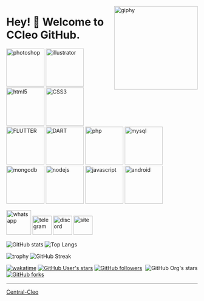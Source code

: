 <!--suppress HtmlDeprecatedAttribute -->
[<img align='right' src="" width="220" alt="giphy">](https://t.me/voko_aleksey)



# Hey! 👋 Welcome to CCleo GitHub. #



[<img src="https://cdn.iconscout.com/icon/free/png-64/adobe-photoshop-2522533-2132721.png" alt="photoshop" width="100">](https://docs.python.org/3/library/index.html)
[<img src="https://cdn.iconscout.com/icon/free/png-64/adobe-illustrator-1869036-1583160.png" alt="illustrator" width="100">](https://docs.oracle.com/en/java/)
[<img src="https://cdn.iconscout.com/icon/free/png-64/html-2752158-2284975.png" alt="html5" width="100">](https://kotlinlang.org/docs/home.html)
[<img src="https://cdn.iconscout.com/icon/free/png-64/css3-11-1175239.png" alt="CSS3" width="100">](https://developer.android.com/reference)
[<img src="https://cdn.iconscout.com/icon/free/png-64/flutter-3628777-3030139.png" alt="FLUTTER" width="100">](https://developer.android.com/reference)
[<img src="https://cdn.iconscout.com/icon/free/png-64/dart-41-133694.png" alt="DART" width="100">](https://developer.android.com/reference)
[<img src="https://cdn.iconscout.com/icon/free/png-64/php-28-226043.png" alt="php" width="100">](https://golang.org/doc/)
[<img src="https://cdn.iconscout.com/icon/free/png-64/mysql-6-226028.png" alt="mysql" width="100">](https://golang.org/doc/)
[<img src="https://cdn.iconscout.com/icon/free/png-64/mongodb-5-1175140.png" alt="mongodb" width="100">](https://golang.org/doc/)
[<img src="https://cdn.iconscout.com/icon/free/png-64/node-js-1174925.png" alt="nodejs" width="100">](https://golang.org/doc/)
[<img src="https://cdn.iconscout.com/icon/free/png-64/javascript-2752148-2284965.png" alt="javascript" width="100">](https://golang.org/doc/)
[<img src="https://cdn.iconscout.com/icon/free/png-64/android-247-1175275.png" alt="android" width="100">](https://golang.org/doc/)



[<img src="https://cdn.iconscout.com/icon/free/png-64/whatsapp-2254775-1881161.png" alt="whatsapp" width="65">](mailto:voko.aleksey@gmail.com)
[<img src="https://cdn.iconscout.com/icon/premium/png-64-thumb/telegram-1867901-1580057.png" alt="telegram" width="50">](https://t.me/voko_aleksey)
[<img src="https://cdn.iconscout.com/icon/free/png-64/discord-2474816-2056055.png" alt="discord" width="50">](https://t.me/oldcodersclub)
[<img src="https://cdn.iconscout.com/icon/premium/png-64-thumb/website-2754778-2292714.png" alt="site" width="50">](http://ccleo.online)




![GitHub stats](https://github-readme-stats.vercel.app/api?username=centralcleo&theme=gotham&show_icons=true&count_private=true&hide_title=true&hide_border=true)
![Top Langs](https://github-readme-stats.vercel.app/api/top-langs/?username=centralcleo&layout=default&theme=gotham&hide=html&hide_border=true)


![trophy](https://github-profile-trophy.vercel.app/?username=centralcleo&theme=onestar&no-frame=true&column=3&row=2)
![GitHub Streak](http://github-readme-streak-stats.herokuapp.com?user=centralcleo&theme=gotham&hide_border=true&date_format=M%20j%5B%2C%20Y%5D)


[<img alt="GitHub Org's stars" src="https://img.shields.io/github/stars/OldCodersClub?label=OldCodersClub%27s%20Stars&logoColor=red&style=social" align="right">](https://github.com/OldCodersClub/faq)

[![wakatime](https://wakatime.com/badge/user/8cc8aa38-4041-409b-9d27-a85e5b897ad4.svg?style=social)](https://wakatime.com/@8cc8aa38-4041-409b-9d27-a85e5b897ad4)
[<img alt="GitHub User's stars" src="https://img.shields.io/github/stars/centralcleo?affiliations=OWNER%2CCOLLABORATOR%2CORGANIZATION_MEMBER&label=Total%20user%20stars%20in%20all%20repo&logoColor=red&style=social">](https://github.com/centralcleo?tab=repositories&q=&type=&language=&sort=stargazers)
[<img alt="GitHub followers" src="https://img.shields.io/github/followers/centralcleo?&logoColor=red&style=social">](https://github.com/centralcleo?tab=followers)
[<img alt="GitHub forks" src="https://img.shields.io/github/forks/centralcleo/TranslatorSelenium?logoColor=red&style=social">](https://github.com/centralcleo/TranslatorSelenium/network/members)

------

[Central-Cleo](https://github.com/centralcleo)
